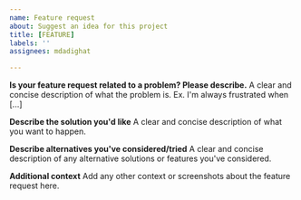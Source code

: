 ```yaml
---
name: Feature request
about: Suggest an idea for this project
title: [FEATURE]
labels: ''
assignees: mdadighat

---
```


**Is your feature request related to a problem? Please describe.**
A clear and concise description of what the problem is. Ex. I'm always frustrated when [...]

**Describe the solution you'd like**
A clear and concise description of what you want to happen.

**Describe alternatives you've considered/tried**
A clear and concise description of any alternative solutions or features you've considered.

**Additional context**
Add any other context or screenshots about the feature request here.
